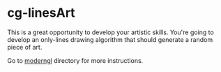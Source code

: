 # cg-linesArt

This is a great opportunity to develop your artistic skills. You're
going to develop an only-lines drawing algorithm that should generate
a random piece of art.

Go to [moderngl](./moderngl/) directory for more instructions.